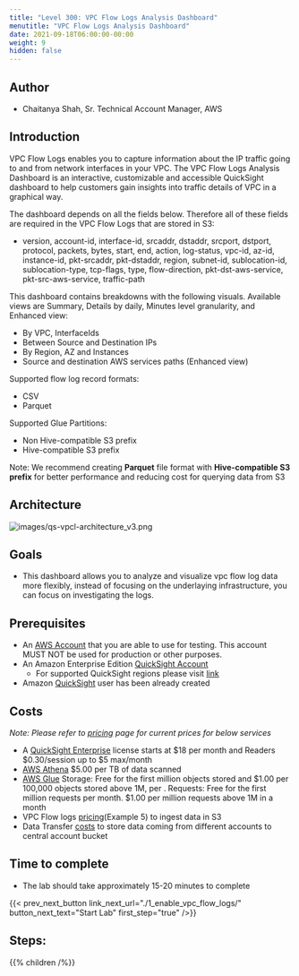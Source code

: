 ```yaml
---
title: "Level 300: VPC Flow Logs Analysis Dashboard"
menutitle: "VPC Flow Logs Analysis Dashboard"
date: 2021-09-18T06:00:00-00:00
weight: 9
hidden: false
---
```


## Author
- Chaitanya Shah, Sr. Technical Account Manager, AWS

## Introduction
VPC Flow Logs enables you to capture information about the IP traffic going to and from network interfaces in your VPC. The VPC Flow Logs Analysis Dashboard is an interactive, customizable and accessible QuickSight dashboard to help customers gain insights into traffic details of VPC in a graphical way. 

The dashboard depends on all the fields below. Therefore all of these fields are required in the VPC Flow Logs that are stored in S3:
- version, account-id, interface-id, srcaddr, dstaddr, srcport, dstport, protocol, packets, bytes, start, end, action, log-status, vpc-id, az-id, instance-id, pkt-srcaddr, pkt-dstaddr, region, subnet-id, sublocation-id, sublocation-type, tcp-flags, type, flow-direction, pkt-dst-aws-service, pkt-src-aws-service, traffic-path

This dashboard contains breakdowns with the following visuals. Available views are Summary, Details by daily, Minutes level granularity, and Enhanced view:
 - By VPC, InterfaceIds
 - Between Source and Destination IPs
 - By Region, AZ and Instances
 - Source and destination AWS services paths (Enhanced view)

Supported flow log record formats:
- CSV
- Parquet

Supported Glue Partitions:
 - Non Hive-compatible S3 prefix
 - Hive-compatible S3 prefix

Note: We recommend creating **Parquet** file format with **Hive-compatible S3 prefix** for better performance and reducing cost for querying data from S3

## Architecture
![images/qs-vpcl-architecture_v3.png](/Security/300_VPC_Flow_Logs_Analysis_Dashboard/images/qs-vpcl-architecture_v3.png)

## Goals
- This dashboard allows you to analyze and visualize vpc flow log data more flexibly, instead of focusing on the underlaying infrastructure, you can focus on investigating the logs.

## Prerequisites
- An [AWS Account](https://portal.aws.amazon.com/gp/aws/developer/registration/index.html) that you are able to use for testing. This account MUST NOT be used for production or other purposes.
- An Amazon Enterprise Edition [QuickSight Account](https://docs.aws.amazon.com/quicksight/latest/user/provisioning-users.html)
    - For supported QuickSight regions please visit [link](https://docs.aws.amazon.com/quicksight/latest/user/regions.html)
- Amazon [QuickSight](https://quicksight.aws.amazon.com/sn/start) user has been already created

## Costs

_Note: Please refer to [pricing](https://aws.amazon.com/pricing/) page for current prices for below services_

- A [QuickSight Enterprise](https://aws.amazon.com/quicksight/pricing/) license starts at $18 per month and Readers $0.30/session up to $5 max/month
- [AWS Athena](https://aws.amazon.com/athena/pricing/) $5.00 per TB of data scanned
- [AWS Glue](https://aws.amazon.com/glue/pricing/) Storage: Free for the first million objects stored and $1.00 per 100,000 objects stored above 1M, per . Requests: Free for the first million requests per month. $1.00 per million requests above 1M in a month
- VPC Flow logs [pricing](https://aws.amazon.com/cloudwatch/pricing/)(Example 5) to ingest data in S3
- Data Transfer [costs](https://aws.amazon.com/ec2/pricing/on-demand/) to store data coming from different accounts to central account bucket

## Time to complete
- The lab should take approximately 15-20 minutes to complete

{{< prev_next_button link_next_url="./1_enable_vpc_flow_logs/" button_next_text="Start Lab" first_step="true" />}}

## Steps:
{{% children /%}}
